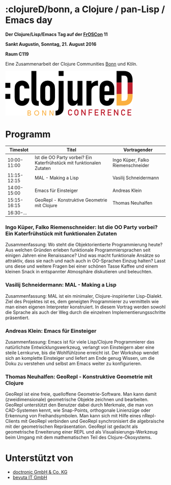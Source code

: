 # :clojureD/bonn, a Clojure / pan-Lisp / Emacs day

**Der Clojure/Lisp/Emacs Tag auf der [FrOSCon](https://www.froscon.de/) 11**

**Sankt Augustin, Sonntag, 21. August 2016**

__Raum C119__

Eine Zusammenarbeit der Clojure Communities
[Bonn](https://groups.google.com/forum/#!forum/clojure-user-group-bonn)
und Köln.

![:clojureD/bonn](https://github.com/friemen/cugb/blob/master/clojureD.png)


# Programm

Timeslot | Titel | Vortragender
--- | --- | ---
10:00-11:00 | Ist die OO Party vorbei? Ein Katerfrühstück mit funktionalen Zutaten | Ingo Küper, Falko Riemenschneider
11:15-12:15 | MAL - Making a Lisp | Vasilij Schneidermann
14:00-15:00 | Emacs für Einsteiger | Andreas Klein
15:15-16:15 | GeoRepl - Konstruktive Geometrie mit Clojure | Thomas Neuhalfen
16:30-... | <offen> |


### Ingo Küper, Falko Riemenschneider: Ist die OO Party vorbei? Ein Katerfrühstück mit funktionalen Zutaten

Zusammenfassung: Wo steht die Objektorientierte Programmierung heute?
Aus welchen Gründen erleben funktionale Programmiersprachen seit
einigen Jahren eine Renaissance?  Und was macht funktionale Ansätze so
attraktiv, dass sie nach und nach auch in OO-Sprachen Einzug halten?
Lasst uns diese und weitere Fragen bei einer schönen Tasse Kaffee und
einem kleinen Snack in entspannter Atmosphäre diskutieren und
beleuchten.



### Vasilij Schneidermann: MAL - Making a Lisp

Zusammenfassung: MAL ist ein minimaler, Clojure-inspirierter Lisp-Dialekt.
Ziel des Projektes ist es, dem geneigten Programmierer zu vermitteln
wie man einen eigenen Interpreter konstruiert.  In diesem Vortrag
werden sowohl die Sprache als auch der Weg durch die einzelnen
Implementierungsschritte präsentiert.



### Andreas Klein: Emacs für Einsteiger

Zusammenfassung: Emacs ist für viele Lisp/Clojure Programmierer das
natürlichste Entwicklungswerkzeug, verlangt von Einsteigern aber eine
steile Lernkurve, bis die Wohlfühlzone erreicht ist.
Der Workshop wendet sich an komplette Einsteiger und liefert am Ende
genug Wissen, um die Doku zu verstehen und selbst am Emacs
weiter zu konfigurieren.



### Thomas Neuhalfen: GeoRepl - Konstruktive Geometrie mit Clojure ###

GeoRepl ist eine freie, quelloffene Geometrie-Software. Man kann damit
(zweidimensionale) geometrische Objekte zeichnen und
bearbeiten. GeoRepl unterstützt den Benutzer dabei durch Merkmale, die
man von CAD-Systemen kennt, wie Snap-Points, orthogonale Linienzüge
oder Erkennung von Freihandsymbolen. Man kann sich mit Hilfe eines
nRepl-Clients mit GeoRepl verbinden und GeoRepl synchronisiert die
algebraische mit der geometrischen Repräsentation.  GeoRepl ist
gedacht als geometrische Erweiterung einer REPL und als
Visualisierungs-Werkzeug beim Umgang mit dem mathematischen Teil des
Clojure-Ökosystems.




# Unterstützt von

* [doctronic GmbH & Co. KG](http://www.doctronic.de/)
* [bevuta IT GmbH](http://www.bevuta.com)
